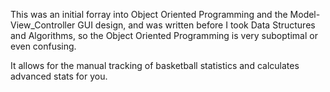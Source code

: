 This was an initial forray into Object Oriented Programming and the Model-View_Controller GUI design, and was 
written before I took Data Structures and Algorithms, so the Object Oriented Programming is very suboptimal
or even confusing.

It allows for the manual tracking of basketball statistics and calculates advanced stats for you.
